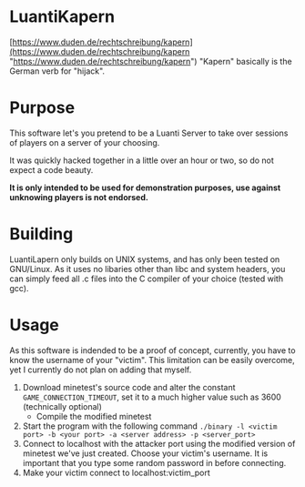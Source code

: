 # LuantiKapern

[https://www.duden.de/rechtschreibung/kapern](https://www.duden.de/rechtschreibung/kapern "https://www.duden.de/rechtschreibung/kapern")  "Kapern" basically is the German verb for "hijack".

# Purpose

This software let's you pretend to be a Luanti Server to take over sessions of players on a server of your choosing.

It was quickly hacked together in a little over an hour or two, so do not expect a code beauty.

**It is only intended to be used for demonstration purposes, use against unknowing players is not endorsed.**

# Building

LuantiLapern only builds on UNIX systems, and has only been tested on GNU/Linux. As it uses no libaries other than libc and system headers, you can simply feed all .c files into the C compiler of your choice (tested with gcc).

# Usage



As this software is indended to be a proof of concept, currently, you have to know the username of your "victim". This limitation can be easily overcome, yet I currently do not plan on adding that myself.

 1. Download minetest's source code and alter the constant `GAME_CONNECTION_TIMEOUT`, set it to a much higher value such as 3600 (technically optional)
	 - Compile the modified minetest
 2. Start the program with the following command `./binary -l <victim port> -b <your port> -a <server address> -p <server_port>`
 3. Connect to localhost with the attacker port using the modified version of minetest we've just created. Choose your victim's username. It is important that you type some random password in before connecting.
 4. Make your victim connect to localhost:victim_port

